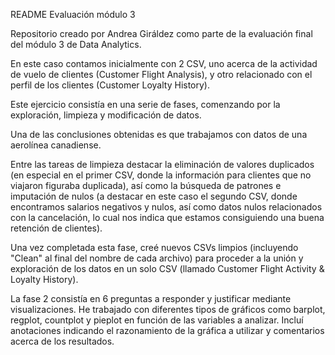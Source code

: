 README Evaluación módulo 3

Repositorio creado por Andrea Giráldez como parte de la evaluación final del módulo 3 de Data Analytics.

En este caso contamos inicialmente con 2 CSV, uno acerca de la actividad de vuelo de clientes (Customer Flight Analysis), y otro relacionado con el perfil de los clientes (Customer Loyalty History). 

Este ejercicio consistía en una serie de fases, comenzando por la exploración, limpieza y modificación de datos. 

Una de las conclusiones obtenidas es que trabajamos con datos de una aerolínea canadiense.

Entre las tareas de limpieza destacar la  eliminación de valores duplicados (en especial en el primer CSV, donde la información para clientes que no viajaron figuraba duplicada), así como la búsqueda de patrones e imputación de nulos (a destacar en este caso el segundo CSV, donde encontramos salarios negativos y nulos, así como datos nulos relacionados con la cancelación, lo cual nos indica que estamos consiguiendo una buena retención de clientes).

Una vez completada esta fase, creé nuevos CSVs limpios (incluyendo "Clean" al final del nombre de cada archivo) para proceder a la unión y exploración de los datos en un solo CSV (llamado Customer Flight Activity & Loyalty History).

La fase 2 consistía en 6 preguntas a responder y justificar mediante visualizaciones. He trabajado con diferentes tipos de gráficos como barplot, regplot, countplot y pieplot en función de las variables a analizar. Incluí anotaciones indicando el razonamiento de la gráfica a utilizar y comentarios acerca de los resultados.